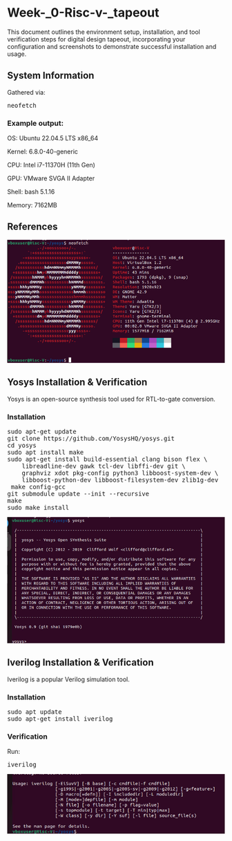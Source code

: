 # Week-_0-Risc-v-_tapeout
This document outlines the environment setup, installation, and tool verification steps for digital design tapeout, incorporating your configuration and screenshots to demonstrate successful installation and usage.
## System Information
Gathered via:
<pre>neofetch</pre>
### Example output:

OS: Ubuntu 22.04.5 LTS x86_64

Kernel: 6.8.0-40-generic

CPU: Intel i7-11370H (11th Gen)

GPU: VMware SVGA II Adapter

Shell: bash 5.1.16

Memory: 7162MB

## References 
![references](https://github.com/praaveenharigs/Week-_0-Risc-v-_tapeout/blob/main/pictures/IMG-20250920-WA0011%20(7).jpg)

## Yosys Installation & Verification
Yosys is an open-source synthesis tool used for RTL-to-gate conversion.

### Installation
<pre>sudo apt-get update
git clone https://github.com/YosysHQ/yosys.git
cd yosys
sudo apt install make               
sudo apt-get install build-essential clang bison flex \
    libreadline-dev gawk tcl-dev libffi-dev git \
    graphviz xdot pkg-config python3 libboost-system-dev \
    libboost-python-dev libboost-filesystem-dev zlib1g-dev
 make config-gcc
git submodule update --init --recursive
make 
sudo make install</pre>
![yosys](https://github.com/praaveenharigs/Week-_0-Risc-v-_tapeout/blob/main/pictures/IMG-20250920-WA0011%20(6).jpg)

## Iverilog Installation & Verification
Iverilog is a popular Verilog simulation tool.

### Installation
<pre>sudo apt update
sudo apt-get install iverilog
</pre>
### Verification

Run:
<pre>iverilog</pre>
![iverilog](https://github.com/praaveenharigs/Week-_0-Risc-v-_tapeout/blob/main/pictures/IMG-20250920-WA0011%20(10).jpg)
